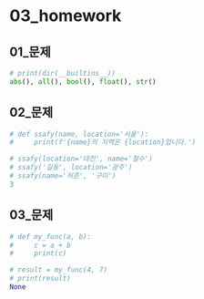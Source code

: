 # 03_homework

## 01_문제

```python
# print(dir(__builtins__))
abs(), all(), bool(), float(), str()
```

## 02_문제

```python
# def ssafy(name, location='서울'):
#     print(f'{name}의 지역은 {location}입니다.')

# ssafy(location='대전', name='철수')
# ssafy('길동', location='광주')
# ssafy(name='허준', '구미')
3
```

## 03_문제

```python
# def my_func(a, b):
#     c = a + b
#     print(c)

# result = my_func(4, 7)
# print(result)
None
```

